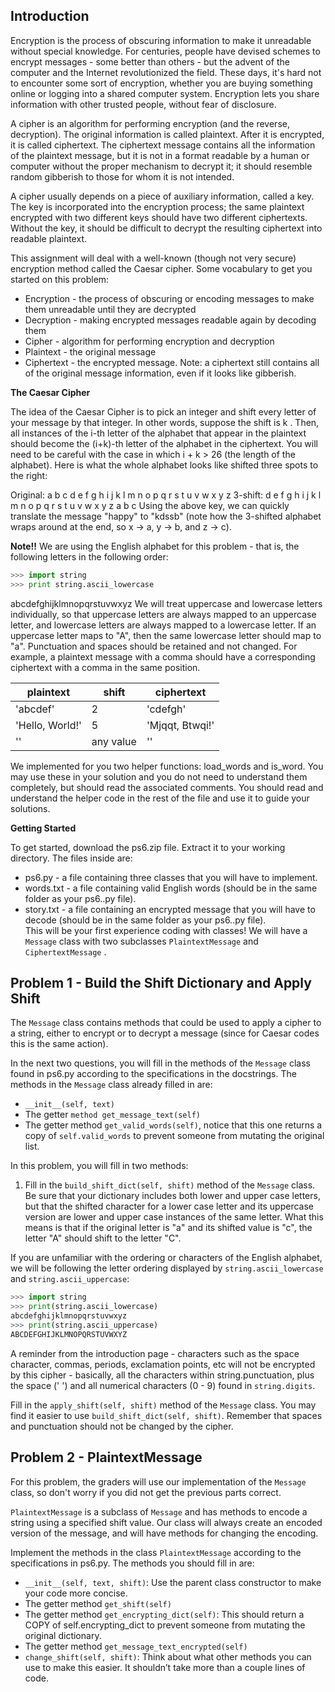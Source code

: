 ## Introduction ##

Encryption is the process of obscuring information to make it unreadable without special knowledge. For centuries, people have devised schemes to encrypt messages - some better than others - but the advent of the computer and the Internet revolutionized the field. These days, it's hard not to encounter some sort of encryption, whether you are buying something online or logging into a shared computer system. Encryption lets you share information with other trusted people, without fear of disclosure.

A cipher is an algorithm for performing encryption (and the reverse, decryption). The original information is called plaintext. After it is encrypted, it is called ciphertext. The ciphertext message contains all the information of the plaintext message, but it is not in a format readable by a human or computer without the proper mechanism to decrypt it; it should resemble random gibberish to those for whom it is not intended.

A cipher usually depends on a piece of auxiliary information, called a key. The key is incorporated into the encryption process; the same plaintext encrypted with two different keys should have two different ciphertexts. Without the key, it should be difficult to decrypt the resulting ciphertext into readable plaintext.

This assignment will deal with a well-known (though not very secure) encryption method called the Caesar cipher. Some vocabulary to get you started on this problem:

* Encryption - the process of obscuring or encoding messages to make them unreadable until they are decrypted
* Decryption - making encrypted messages readable again by decoding them
* Cipher - algorithm for performing encryption and decryption
* Plaintext - the original message
* Ciphertext - the encrypted message. Note: a ciphertext still contains all of the original message information, even if it looks like gibberish.

**The Caesar Cipher**

The idea of the Caesar Cipher is to pick an integer and shift every letter of your message by that integer. In other words, suppose the shift is k . Then, all instances of the i-th letter of the alphabet that appear in the plaintext should become the (i+k)-th letter of the alphabet in the ciphertext. You will need to be careful with the case in which i + k > 26 (the length of the alphabet). Here is what the whole alphabet looks like shifted three spots to the right:

Original:  a b c d e f g h i j k l m n o p q r s t u v w x y z
 3-shift:  d e f g h i j k l m n o p q r s t u v w x y z a b c
Using the above key, we can quickly translate the message "happy" to "kdssb" (note how the 3-shifted alphabet wraps around at the end, so x -> a, y -> b, and z -> c).

**Note!!** We are using the English alphabet for this problem - that is, the following letters in the following order:

```python
>>> import string
>>> print string.ascii_lowercase
```
abcdefghijklmnopqrstuvwxyz
We will treat uppercase and lowercase letters individually, so that uppercase letters are always mapped to an uppercase letter, and lowercase letters are always mapped to a lowercase letter. If an uppercase letter maps to "A", then the same lowercase letter should map to "a". Punctuation and spaces should be retained and not changed. For example, a plaintext message with a comma should have a corresponding ciphertext with a comma in the same position.  

|    plaintext    |  shift    |  ciphertext      |
| ----------------|-----------|------------------|
| 'abcdef'        |    2      |  'cdefgh'        |
| 'Hello, World!' |    5      |  'Mjqqt, Btwqi!' |
| ''              | any value |  ''              |

We implemented for you two helper functions: load_words and is_word. You may use these in your solution and you do not need to understand them completely, but should read the associated comments. You should read and understand the helper code in the rest of the file and use it to guide your solutions.

**Getting Started**

To get started, download the ps6.zip file. Extract it to your working directory. The files inside are:

* ps6.py - a file containing three classes that you will have to implement.
* words.txt - a file containing valid English words (should be in the same folder as your ps6..py file).
* story.txt - a file containing an encrypted message that you will have to decode (should be in the same folder as your ps6..py file).  
This will be your first experience coding with classes! We will have a `Message` class with two subclasses `PlaintextMessage` and `CiphertextMessage` .

## Problem 1 - Build the Shift Dictionary and Apply Shift ##

The `Message` class contains methods that could be used to apply a cipher to a string, either to encrypt or to decrypt a message (since for Caesar codes this is the same action).

In the next two questions, you will fill in the methods of the `Message` class found in ps6.py according to the specifications in the docstrings. The methods in the `Message` class already filled in are:

* `__init__(self, text)`
* The getter `method get_message_text(self)`
* The getter method `get_valid_words(self)`, notice that this one returns a copy of `self.valid_words` to prevent someone from mutating the original list.

In this problem, you will fill in two methods:

1. Fill in the `build_shift_dict(self, shift)` method of the `Message` class. Be sure that your dictionary includes both lower and upper case letters, but that the shifted character for a lower case letter and its uppercase version are lower and upper case instances of the same letter. What this means is that if the original letter is "a" and its shifted value is "c", the letter "A" should shift to the letter "C".

If you are unfamiliar with the ordering or characters of the English alphabet, we will be following the letter ordering displayed by `string.ascii_lowercase` and `string.ascii_uppercase`:

```python
>>> import string
>>> print(string.ascii_lowercase)
abcdefghijklmnopqrstuvwxyz
>>> print(string.ascii_uppercase)
ABCDEFGHIJKLMNOPQRSTUVWXYZ
```
A reminder from the introduction page - characters such as the space character, commas, periods, exclamation points, etc will not be encrypted by this cipher - basically, all the characters within string.punctuation, plus the space (' ') and all numerical characters (0 - 9) found in `string.digits`.

Fill in the `apply_shift(self, shift)` method of the `Message` class. You may find it easier to use `build_shift_dict(self, shift)`. Remember that spaces and punctuation should not be changed by the cipher.

## Problem 2 - PlaintextMessage ##

For this problem, the graders will use our implementation of the `Message` class, so don't worry if you did not get the previous parts correct.

`PlaintextMessage` is a subclass of `Message` and has methods to encode a string using a specified shift value. Our class will always create an encoded version of the message, and will have methods for changing the encoding.

Implement the methods in the class `PlaintextMessage` according to the specifications in ps6.py. The methods you should fill in are:

* `__init__(self, text, shift)`: Use the parent class constructor to make your code more concise.
* The getter method `get_shift(self)`
* The getter method `get_encrypting_dict(self)`: This should return a COPY of self.encrypting_dict to prevent someone from mutating the original dictionary.
* The getter method `get_message_text_encrypted(self)`
* `change_shift(self, shift)`: Think about what other methods you can use to make this easier. It shouldn’t take more than a couple lines of code.